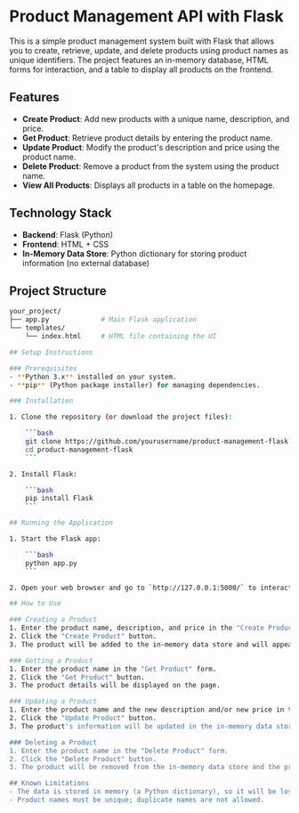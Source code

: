 # Product Management API with Flask

This is a simple product management system built with Flask that allows you to create, retrieve, update, and delete products using product names as unique identifiers. The project features an in-memory database, HTML forms for interaction, and a table to display all products on the frontend.

## Features

- **Create Product**: Add new products with a unique name, description, and price.
- **Get Product**: Retrieve product details by entering the product name.
- **Update Product**: Modify the product's description and price using the product name.
- **Delete Product**: Remove a product from the system using the product name.
- **View All Products**: Displays all products in a table on the homepage.

## Technology Stack

- **Backend**: Flask (Python)
- **Frontend**: HTML + CSS
- **In-Memory Data Store**: Python dictionary for storing product information (no external database)

## Project Structure

```bash
your_project/
├── app.py             # Main Flask application
└── templates/
    └── index.html     # HTML file containing the UI

## Setup Instructions

### Prerequisites
- **Python 3.x** installed on your system.
- **pip** (Python package installer) for managing dependencies.

### Installation

1. Clone the repository (or download the project files):

    ```bash
    git clone https://github.com/yourusername/product-management-flask.git
    cd product-management-flask
    ```

2. Install Flask:

    ```bash
    pip install Flask
    ```

## Running the Application

1. Start the Flask app:

    ```bash
    python app.py
    ```

2. Open your web browser and go to `http://127.0.0.1:5000/` to interact with the application.

## How to Use

### Creating a Product
1. Enter the product name, description, and price in the "Create Product" form.
2. Click the "Create Product" button.
3. The product will be added to the in-memory data store and will appear in the product table below.

### Getting a Product
1. Enter the product name in the "Get Product" form.
2. Click the "Get Product" button.
3. The product details will be displayed on the page.

### Updating a Product
1. Enter the product name and the new description and/or new price in the "Update Product" form.
2. Click the "Update Product" button.
3. The product's information will be updated in the in-memory data store.

### Deleting a Product
1. Enter the product name in the "Delete Product" form.
2. Click the "Delete Product" button.
3. The product will be removed from the in-memory data store and the product table.

## Known Limitations
- The data is stored in memory (a Python dictionary), so it will be lost when the server is restarted. For persistent storage, a database would be required.
- Product names must be unique; duplicate names are not allowed.
